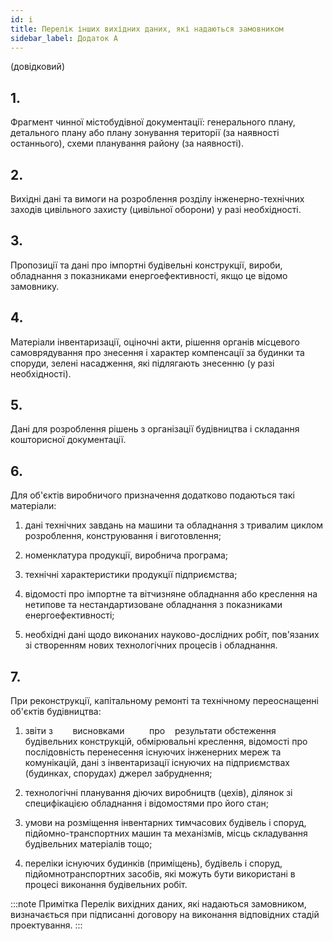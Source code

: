 ```yaml
---
id: i
title: Перелік інших вихідних даних, які надаються замовником
sidebar_label: Додаток А
---
```


(довідковий)


## 1.
Фрагмент чинної містобудівної документації: генерального плану, детального плану або плану зонування території (за наявності останнього), схеми планування району (за наявності).

## 2.
Вихідні дані та вимоги на розроблення розділу інженерно-технічних заходів цивільного захисту (цивільної оборони) у разі необхідності.

## 3.
Пропозиції та дані про імпортні будівельні конструкції, вироби, обладнання з показниками енергоефективності, якщо це відомо замовнику.

## 4.
Матеріали інвентаризації, оціночні акти, рішення органів місцевого самоврядування про знесення і характер компенсації за будинки та споруди, зелені насадження, які підлягають знесенню (у разі необхідності).

## 5.
Дані для розроблення рішень з організації будівництва і складання кошторисної документації.

## 6.
Для об'єктів виробничого призначення додатково подаються такі матеріали:

1. дані технічних завдань на машини та обладнання з тривалим циклом розроблення, конструювання і виготовлення;

2. номенклатура продукції, виробнича програма;

3. технічні характеристики продукції підприємства;

4. відомості про імпортне та вітчизняне обладнання або креслення на нетипове та нестандартизоване обладнання з показниками енергоефективності;

5. необхідні дані щодо виконаних науково-дослідних робіт, пов'язаних зі створенням нових технологічних процесів і обладнання.

## 7.
При реконструкції, капітальному ремонті та технічному переоснащенні об'єктів будівництва:

1. звіти з        висновками          про    результати обстеження           будівельних конструкцій, обмірювальні креслення, відомості про послідовність перенесення існуючих інженерних мереж та комунікацій, дані з інвентаризації існуючих на підприємствах (будинках, спорудах) джерел забруднення;

2. технологічні планування діючих виробництв (цехів), ділянок зі специфікацією обладнання і відомостями про його стан;

3. умови на розміщення інвентарних тимчасових будівель і споруд, підйомно-транспортних машин та механізмів, місць складування будівельних матеріалів тощо;

4. переліки існуючих будинків (приміщень), будівель і споруд, підйомнотранспортних засобів, які можуть бути використані в процесі виконання будівельних робіт.

:::note Примітка
Перелік вихідних даних, які надаються замовником, визначається при підписанні договору на виконання відповідних стадій проектування.
:::